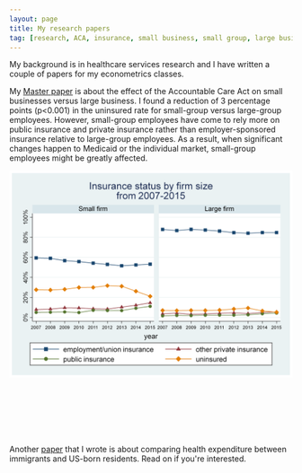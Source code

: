 ```yaml
---
layout: page
title: My research papers
tag: [research, ACA, insurance, small business, small group, large business, large group, health expenditure, refugees, immigrants]
---
```


My background is in healthcare services research and I have written a couple of papers for my econometrics classes.

My [Master paper](/_data/ACA_Small_group_and_large_group.docx) is about the effect of the Accountable Care Act on small businesses versus large business. I found a reduction of 3 percentage points (p<0.001) in the uninsured rate for small-group versus large-group employees. However, small-group employees have come to rely more on public insurance and private insurance rather than employer-sponsored insurance relative to large-group employees. As a result, when significant changes happen to Medicaid or the individual market, small-group employees might be greatly affected.

![Reduction in uninsured rate post-ACA](/img/mp_result.png)




<br><br>
<br><br>
<br><br>
Another [paper](/_data/health_expenditure.pdf) that I wrote is about comparing health expenditure between immigrants and US-born residents. Read on if you're interested.
